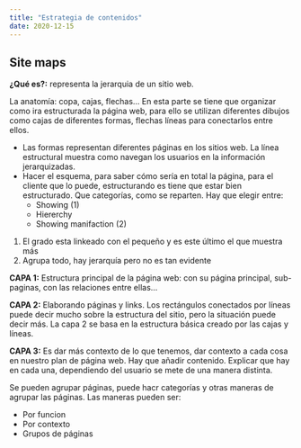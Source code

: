 ```yaml
---
title: "Estrategia de contenidos"
date: 2020-12-15
---
```


## Site maps
**¿Qué es?:** representa la jerarquia de un sitio web.

La anatomía: copa, cajas, flechas… En esta parte se tiene que organizar como ira estructurada la página web, para ello se utilizan diferentes dibujos como cajas de diferentes formas, flechas líneas para conectarlos entre ellos.
- Las formas representan diferentes páginas en los sitios web. La línea estructural muestra como navegan los usuarios en la información jerarquizadas.
- Hacer el esquema, para saber cómo sería en total la página, para el cliente que lo puede, estructurando es tiene que estar bien estructurado. Que categorías, como se reparten. Hay que elegir entre: 
    * Showing (1)
    * Hiererchy
    * Showing manifaction (2)
1.	El grado esta linkeado con el pequeño y es este último el que muestra más
2.	Agrupa todo, hay jerarquía pero no es tan evidente


**CAPA 1:** Estructura principal de la página web: con su página principal, sub-paginas, con las relaciones entre ellas… 

**CAPA 2:** Elaborando páginas y links. Los rectángulos conectados por líneas puede decir mucho sobre la estructura del sitio, pero la situación puede decir más. La capa 2 se basa en la estructura básica creado por las cajas y líneas.

**CAPA 3:** Es dar más contexto de lo que tenemos, dar contexto a cada cosa  en nuestro plan de página web. Hay que añadir contenido. Explicar que hay en cada una, dependiendo del usuario se mete de una manera distinta.

Se pueden agrupar páginas, puede hacr categorías y otras maneras de agrupar las páginas. Las maneras pueden ser:
* Por funcion
* Por contexto
* Grupos de páginas